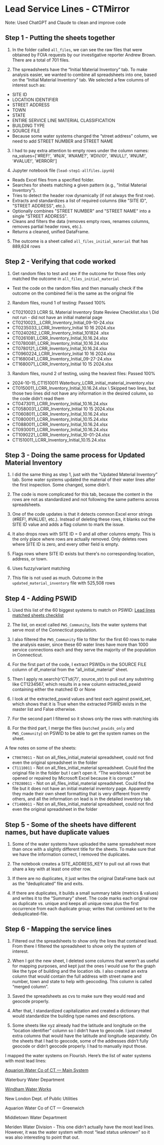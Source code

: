 # Lead Service Lines - CTMirror

Note: Used ChatGPT and Claude to clean and improve code 

## Step 1 - Putting the sheets together 

1) In the folder called `all_files`, we can see the raw files that were obtained by FOIA requests by our investigative reporter Andrew Brown. There are a total of 701 files.

2) The spreadsheets have the “Initial Material Inventory” tab. To make analysis easier, we wanted to combine all spreadsheets into one, based on the “Initial Material Inventory” tab. We selected a few columns of interest such as:
 - SITE ID
 - LOCATION IDENTIFIER
 - STREET ADDRESS
 - TOWN	
 - STATE
 - ENTIRE SERVICE LINE MATERIAL CLASSIFICATION
 - BUILDING TYPE
 - SOURCE FILE
 - Because some water systems changed the “street address” column, we need to add STREET NUMBER and STREET NAME

3) I had to pay extra attention to empty rows under the column names: na_values=['#REF!', '#N/A', '#NAME?', '#DIV/0!', '#NULL!', '#NUM!', '#VALUE!', '#ERROR!']
   
4) Jupyter notebook file (`lead-step1-allfiles.ipynb`)
- Reads Excel files from a specified folder.
- Searches for sheets matching a given pattern (e.g., "Initial Material Inventory").
- Tries to detect the header row dynamically (if not always the first row).
- Extracts and standardizes a list of required columns (like "SITE ID", "STREET ADDRESS", etc.).
- Optionally combines "STREET NUMBER" and "STREET NAME" into a single "STREET ADDRESS".
- Cleans and filters the data (removes empty rows, renames columns, removes partial header rows, etc.).
- Returns a cleaned, unified DataFrame.

5) The outcome is a sheet called `all_files_initial_material` that has 889,624 rows

## Step 2 - Verifying that code worked

1) Get random files to test and see if the outcome for those files only matched the outcome in `all_files_initial_material`
- Test the code on the random files and then manually check if the outcome on the combined fiel is the same as the original file

2) Random files, round 1 of testing: Passed 100%
- CT0210023 LCRR SL Material Inventory State Review Checklist.xlsx  \\ Did not run - did not have an initial material page
- CT0210023__LCRR_Inventory_Initial_09-10-24.xlsx
- CT0235033_LCRR_Inventory_Initial 10 16 2024.xlsx
- CT0240262_LCRR_Inventory_Initial_101824 .xlsx
- CT0261081_LCRR_Inventory_Initial_10.16.24.xlsx
- CT0780081_LCRR_Inventory_Initial_10.16.24.xlsx
- CT0780121_LCRR_Inventory_Initial_10.16.24.xlsx
- CT0960224_LCRR_Inventory_Initial 10 16 2024.xlsx
- CT1680041_LCRR_Inventory_Initial_09-27-24.xlsx
- CT1680071_LCRR_Inventory_Initial 10 15 2024.xlsx
3) Random files, round 2 of testing, using the heaviest files: Passed 100%
- 2024-10-15_CT1510011 Waterbury_LCRR_initial_material_inventory.xlsx
- CT0150011_LCRR_Inventory_Initial_10.16.24.xlsx \\ Skipped two lines, but those two lines did not have any information in the desired column, so the code didn’t read them
- CT0473011_LCRR_Inventory_Initial_10.16.24.xlsx
- CT0580031_LCRR_Inventory_Initial 10 15 2024.xlsx
- CT0608011_LCRR_Inventory_Initial_10.16.24.xlsx
- CT0800011_LCRR_Inventory_Initial_10.15.24.xlsx
- CT0880011_LCRR_Inventory_Initial_10.16.24.xlsx
- CT0930011_LCRR_Inventory_Initial_10.16.24.xlsx
- CT1090221_LCRR_Inventory_Initial_10-01-24.xlsx
- CT1510011_LCRR_Inventory_Initial_10.15.24.xlsx

## Step 3 - Doing the same process for Updated Material Inventory
 
1) I did the same thing as step 1, just with the “Updated Material Inventory” tab. Some water systems updated the material of their water lines after the first inspection. Some changed, some didn’t.

2) The code is more complicated for this tab, because the content in the rows are not as standardized and not following the same patterns across spreadsheets. 

3) One of the code updates is that it detects common Excel error strings (#REF!, #VALUE!, etc.). Instead of deleting these rows, it blanks out the SITE ID value and adds a flag column to mark the issue.

4) It also drops rows with SITE ID = 0 and all other columns empty. This is the only place where rows are actually removed. Only deletes rows where SITE ID is zero, and every other field is empty.

5) Flags rows where SITE ID exists but there's no corresponding location, address, or town.

6) Uses fuzzy/variant matching
   
8) This file is not used as much. Outcome in the `updated_material_inventory` file with 525,508 rows

## Step 4 - Adding PSWID

1) Used this list of the 60 biggest systems to match on PSWID: [Lead lines matched sheets checklist](https://docs.google.com/spreadsheets/d/1OGe2SZkxhGrTAhYyOh-n-zhLr_uRAEcbY7qQjuRBsyA/edit?gid=0#gid=0)
   
2) The list, on excel called `PWS_Community`, lists the water systems that serve most of the Connecticut population.

3) I also filtered the `PWS_Community` file to filter for the first 60 rows to make the analysis easier, since these 60 water lines have more than 1000 service connections each and they serve the majority of the population in Connecticut.

4) For the first part of the code, I extract PSWIDs in the SOURCE FILE column of df_material from the “all_initial_material” sheet.

5) Then I apply re.search(r'CT\d{7}', source_str) to pull out any substring like CT1234567, which results in a new column extracted_pswid containing either the matched ID or None

6) I look at the extracted_pswid values and test each against pswid_set, which shows that it is True when the extracted PSWID exists in the master list and False otherwise.

7) For the second part I filtered so it shows only the rows with matching ids

8) For the third part, I merge the files (`matched_pswids_only` and `PWS_Community`) on PSWID to be able to get the system names on the sheet. 

A few notes on some of the sheets:
- `CT0070011` - Not on all_files_initial_material spreadsheet, could not find even the original spreadsheet in the folder
- `CT1110011` - Not on all_files_initial_material spreadsheet. Could find the original file in the folder but I can’t open it. “The workbook cannot be opened or repaired by Microsoft Excel because it is corrupt.”
- `CT0280011` - Not on all_files_initial_material spreadsheet. Could find the file but it does not have an initial material inventory page. Apparently they made their own sheet formatting that is very different from the others, and all the information on lead is in the detailed inventory tab.
- `CT1400011` - Not on all_files_initial_material spreadsheet, could not find even the original spreadsheet in the folder

## Step 5 - Some of the sheets have different names, but have duplicate values

1) Some of the water systems have uploaded the same spreadsheet more than once with a slightly different title for the sheets. To make sure that we have the information correct, I removed the duplicates. 

2) The notebook creates a SITE_ADDRESS_KEY to pull out all  rows that share a key with at least one other row.

3) If there are no duplicates, it just writes the original DataFrame back out as the “deduplicated” file and exits.

4) If there are duplicates, it builds a small summary table (metrics & values) and writes it to the “Summary” sheet. The code marks each original row as duplicate vs. unique and keeps all unique rows plus the first occurrence from each duplicate group; writes that combined set to the deduplicated-file.
   
## Step 6 -  Mapping the service lines

1) Filtered out the spreadsheets to show only the lines that contained lead. From there I filtered the spreadsheet to show only the system of interest.

2) When I got the new sheet, I deleted some columns that weren’t as useful for mapping purposes, and kept just the ones I would use for the graph like the type of building and the location ids. I also created an extra column that would contain the full address with street name and number, town and state to help with geocoding. This column is called “merged column”.

3) Saved the spreadsheets as cvs to make sure they would read and geocode properly.

4) After that, I standardized capitalization and created a dictionary that would standardize the building type names and descriptions.

5) Some sheets like xyz already had the latitude and longitude on the “location identifier” column so I didn’t have to geocode. I just created extra columns that would have the latitude and longitude separately. On the sheets that I had to geocode, some of the addresses didn’t fully geocode or didn’t geocode properly. I had to manually input those. 

I mapped the water systems on Flourish. Here’s the list of water systems with most lead lines:

[Aquarion Water Co of CT — Main System](https://public.flourish.studio/visualisation/23096431/)

Waterbury Water Department

[Windham Water Works](https://public.flourish.studio/visualisation/23097381/)

New London Dept. of Public Utilities

Aquarion Water Co of CT — Greenwich

Middletown Water Department

Meriden Water Division - This one didn’t actually have the most lead lines. However, it was the water system with most “lead status unknown” so it was also interesting to point that out. 





